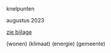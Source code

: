 knelpunten

augustus 2023

[zie bijlage](best/LEKP%2013%20knelpunten.pdf)

(wonen) (klimaat) (energie) (gemeente)

